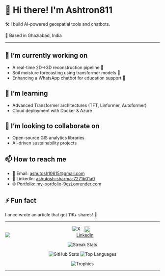 # 👋 Hi there! I'm **Ashtron811**

🛠️ I build AI-powered geospatial tools and chatbots.

📍 Based in Ghaziabad, India

---

## 🔭 I’m currently working on

* A real-time 2D→3D reconstruction pipeline 🚀
* Soil moisture forecasting using transformer models 🌱
* Enhancing a WhatsApp chatbot for education support 🤖

## 🌱 I’m learning

* Advanced Transformer architectures (TFT, Linformer, Autoformer)
* Cloud deployment with Docker & Azure

## 👯 I’m looking to collaborate on

* Open-source GIS analytics libraries
* AI-driven sustainability projects

## 📫 How to reach me

* 📧 Email: [ashutosh10615@gmail.com](mailto:ashutosh10615@gmail.com)
* 💼 LinkedIn: [ashutosh-sharma-7271b01a0](https://www.linkedin.com/in/ashutosh-sharma-7271b01a0/)
* 🌐 Portfolio: [my-portfolio-9czj.onrender.com](https://my-portfolio-9czj.onrender.com)

## ⚡ Fun fact

I once wrote an article that got 11K+ shares! 🎉

---

<p align="center">
  <a href="https://x.com/ashutosh10615">
    <img src="https://img.shields.io/badge/@ashutosh10615-000000?logo=x&logoColor=white" alt="X" style="display:inline-block; margin-right:8px;" border="0"/>
  </a>
  <a href="https://www.linkedin.com/in/ashutosh-sharma-7271b01a0">
    <img src="https://static.licdn.com/aero-v1/sc/h/5bukxbhy9xsil5mb7c2wulfbx" alt="LinkedIn" width="20" style="vertical-align:middle; margin-right:8px;"/>
    <img src="https://img.shields.io/badge/Ashutosh%20Sharma-0077B5?logo=linkedin&logoColor=white" alt="LinkedIn" style="display:block" border="0" />
  </a>
</p>

<!-- Activity and Streak Graphs -->

<p align="center">
  <img src="https://github-readme-streak-stats.herokuapp.com/?user=AshTron811&theme=radical" alt="Streak Stats" />
</p>

<!-- GitHub Profile Stats, Trophies, and Graphs -->

<p align="center">
  <img src="https://github-readme-stats.vercel.app/api?username=AshTron811&show_icons=true&theme=radical&count_private=true" alt="GitHub Stats" />
  <img src="https://github-readme-stats.vercel.app/api/top-langs/?username=AshTron811&layout=donut&langs_count=8&theme=radical" alt="Top Languages" />
</p>

<p align="center">
  <img src="https://github-profile-trophy.vercel.app/?username=AshTron811&theme=radical&row=1&column=7&margin-w=15&margin-h=15" alt="Trophies" />
</p>

---
